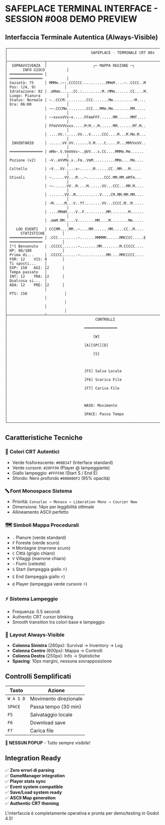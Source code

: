 # SAFEPLACE TERMINAL INTERFACE - SESSION #008 DEMO PREVIEW

## Interfaccia Terminale Autentica (Always-Visible)

```
┌─────────────────────────────────────────────────────────────────────────────────────────────────────────────┐
│                                      SAFEPLACE - TERMINALE CRT 80s                                           │
├─────────────────┬─────────────────────────────────────────────────────────────┬─────────────────────────────┤
│  SOPRAVVIVENZA  │                     ┌─ MAPPA REGIONE ─┐                      │       INFO GIOCO          │
│ ═══════════════ │                                                             │ ═══════════════           │
│ Sazietà: 75     │ MMMm.:~:.CCCCCC...........MMmM....~..CCCC..M                │ Pos: (24, 9)             │
│ Idratazione: 82 │ .mMmm......CC.:.........M.:MMm.......CC....M.               │ Luogo: Pianura            │
│ Status: Normale │ ~..CCCM..........CCC.......Mm.........~M....                │ Ora: 06:00                │
│                 │ ~~.CCCMm.........CCC...MMm.Mm........MM.....                │                           │
│                 │ ~~xxxxVVx~x.....FFmmFFF......MM......MMf....                │                           │
│                 │ FFmVVVVVxxx.....M:M.:.M......MM.......Mf.M..                │                           │
│                 │ ....VV.:.....VV...V.....CCC....M...M.Mm.M...                │                           │
│  INVENTARIO     │ ......VV.VV.......V.M....C.....M...MMVVxVV..                │                           │
│ ═══════════════ │ mMm~.V.VmVmVs~..@VV...s.CC....MMMm.Mm......                 │                           │
│ Pozione (x2)    │ ~V..mVVMx.x..Fm..VmM..........MMm....Mm....                 │                           │
│ Coltello        │ ~V...VV.....x~......M......CC..MM...M.....                 │                           │
│ Stivali         │ ~......VV...M...~........CCC.MM.MM.mMfm...                 │                           │
│                 │ ~~......VV..M....M......VV...CCC...MM.M....                │                           │
│                 │ .......VV..M...........V....CM.MM.MM.MM....                │                           │
│                 │ ~M.....M...V..ff........VV...CCCC.M..M.....                │                           │
│                 │ ....MMmM....V..F..........MM........M......                │                           │
│                 │ .mmM.MM.....V........MM....M........Mm.....                │                           │
│    LOG EVENTI   │ CCCMM....MM..~....MM.......MM.....CC..M....                │      STATISTICHE        │
│ ═══════════════ │ .CCC.........~.......MMMMM......MMCCCC.....E               │ ═══════════════         │
│ [*] Benvenuto   │ .CCCCC.......~........MM........M.CCCCC....                │ HP: 80/100              │
│ Prima di...     │ .CCCCC.......~............MM....MMCCCCC....                │ FOR: 12    VIS: 8       │
│ Ti sposti...    │                                                             │ EXP: 150   AGI: 12      │
│ Tempo passato   │                                                             │ INT: 12    TRA: 12      │
│ Qualcosa si...  │                                                             │ ADA: 12    PRE: 12      │
│                 │                                                             │ PTS: 150                 │
│                 │                                                             │                          │
│                 │                                                             │                          │
├─────────────────┴─────────────────────────────────────────────────────────────┴──────────────────────────│
│                                        CONTROLLI                                                          │
│                                   ═══════════════                                                         │
│                                       [W]                                                                 │
│                                   [A][SPC][D]                                                             │
│                                       [S]                                                                 │
│                                                                                                            │
│                                   [F5] Salva Locale                                                       │
│                                   [F6] Scarica File                                                       │
│                                   [F7] Carica File                                                        │
│                                                                                                            │
│                                   WASD: Movimento                                                         │
│                                   SPACE: Passa Tempo                                                      │
└────────────────────────────────────────────────────────────────────────────────────────────────────────────┘
```

## Caratteristiche Tecniche

### 🎨 **Colori CRT Autentici**
- Verde fosforescente: `#00B347` (Interface standard)  
- Verde cursore: `#20FF99` (Player @ lampeggiante)
- Giallo lampeggio: `#FFFF00` (Start S / End E)
- Sfondo: Nero profondo `#000000F2` (95% opacità)

### 🔤 **Font Monospace Sistema**
- Priorità: `Consolas → Monaco → Liberation Mono → Courier New`
- Dimensione: 14px per leggibilità ottimale
- Allineamento ASCII perfetto

### 🗺️ **Simboli Mappa Procedurali**
- `.` Pianure (verde standard)
- `F` Foreste (verde scuro)  
- `M` Montagne (marrone scuro)
- `C` Città (grigio chiaro)
- `V` Villaggi (marrone chiaro)
- `~` Fiumi (celeste)
- `S` Start (lampeggia giallo ⚡)
- `E` End (lampeggia giallo ⚡)
- `@` Player (lampeggia verde cursore ⚡)

### ⚡ **Sistema Lampeggio**
- Frequenza: 0.5 secondi
- Authentic CRT cursor blinking
- Smooth transition tra colori base e lampeggio

### 📐 **Layout Always-Visible**
- **Colonna Sinistra** (260px): Survival → Inventory → Log
- **Colonna Centro** (600px): Mappa → Controlli  
- **Colonna Destra** (250px): Info → Statistiche
- **Spacing**: 10px margini, nessuna sovrapposizione

## Controlli Semplificati

| Tasto | Azione |
|-------|--------|
| `W A S D` | Movimento direzionale |
| `SPACE` | Passa tempo (30 min) |
| `F5` | Salvataggio locale |
| `F6` | Download save |
| `F7` | Carica file |

**🚫 NESSUN POPUP** - Tutto sempre visibile!

## Integration Ready

✅ **Zero errori di parsing**  
✅ **GameManager integration**  
✅ **Player stats sync**  
✅ **Event system compatible**  
✅ **Save/Load system ready**  
✅ **ASCII Map generation**  
✅ **Authentic CRT theming**

L'interfaccia è completamente operativa e pronta per demo/testing in Godot 4.5! 